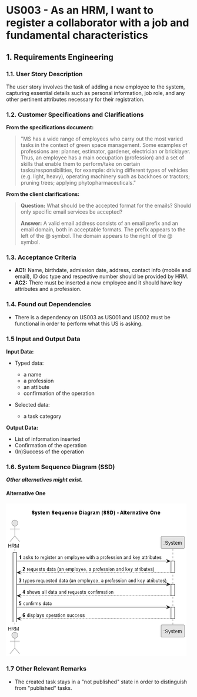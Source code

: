 # US003 - As an HRM, I want to register a collaborator with a job and fundamental characteristics


## 1. Requirements Engineering

### 1.1. User Story Description

The user story involves the task of adding a new employee to the system, capturing essential details such as personal information, job role, and any other pertinent attributes necessary for their registration.

### 1.2. Customer Specifications and Clarifications 

**From the specifications document:**

>	"MS has a wide range of employees who carry out the most varied tasks in the context of green space management. Some examples of professions are: planner, estimator, gardener, electrician or bricklayer. Thus, an employee has a main occupation (profession) and a set of skills that enable them to perform/take on certain tasks/responsibilities, for example: driving different types of vehicles (e.g. light, heavy), operating machinery such as backhoes or tractors; pruning trees; applying phytopharmaceuticals." 


**From the client clarifications:**

> **Question:** What should be the accepted format for the emails? Should only specific email services be accepted?
>
> **Answer:** A valid email address consists of an email prefix and an email domain, both in acceptable formats.
The prefix appears to the left of the @ symbol. The domain appears to the right of the @ symbol.

### 1.3. Acceptance Criteria

* **AC1:** Name, birthdate, admission date, address, contact info (mobile and email), ID doc type and respective number should be provided by HRM.
* **AC2:** There must be inserted a new employee and it should have key attributes and a profession.


### 1.4. Found out Dependencies

* There is a dependency on US003 as US001 and US002 must be functional in order to perform what this US is asking.

### 1.5 Input and Output Data

**Input Data:**

* Typed data:
    * a name
    * a profession 
    * an attibute
    * confirmation of the operation

	
* Selected data:
    * a task category 

**Output Data:**

* List of information inserted
* Confirmation of the operation
* (In)Success of the operation

### 1.6. System Sequence Diagram (SSD)

**_Other alternatives might exist._**

#### Alternative One

![us003-system-sequence-diagram-alternative-one-System_Sequence_Diagram__SSD____Alternative_One.png](svg%2Fus003-system-sequence-diagram-alternative-one-System_Sequence_Diagram__SSD____Alternative_One.png)


### 1.7 Other Relevant Remarks

* The created task stays in a "not published" state in order to distinguish from "published" tasks.